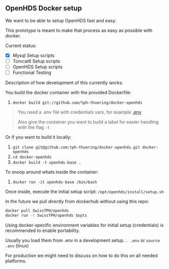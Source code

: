 ## OpenHDS Docker setup ##

We want to be able to setup OpenHDS fast and easy.

This prototype is meant to make that process as easy as possible with docker.

Current status:
* [X] Mysql Setup scripts
* [ ] Tomcat6 Setup scripts
* [ ] OpenHDS Setup scripts
* [ ] Functional Testing

Description of how development of this currently works:

You build the docker container with the provided Dockerfile:

1. `docker build git://github.com/tph-thuering/docker-openhds`

> You need a .env file with credentials vars, for example [.env](https://raw.githubusercontent.com/tph-thuering/docker-openhds/master/.env.example)

> Also give the container you want to build a label for easier handling with the flag `-t`

Or if you want to build it locally:

1. `git clone git@github.com:tph-thuering/docker-openhds.git docker-openhds`
2. `cd docker-openhds`
3. `docker build -t openhds-base .`

To snoop around whats inside the container:

1. `docker run -it openhds-base /bin/bash`

Once inside, execute the initial setup script:
`/opt/openhds/install/setup.sh`

In the future we pull directly from dockerhub without using this repo:

```bash
docker pull SwissTPH/openhds
docker run -t SwissTPH/openhds $opts
```


Using docker-specific environment variables for initial setup (credentials) is recommended to enable portability.

Usually you load them from .env in a development setup. `. .env` or `source .env` (linux)

For production we might need to discuss on how to do this on all needed platforms.
